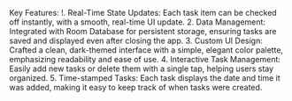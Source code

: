 Key Features:
!. Real-Time State Updates: Each task item can be checked off instantly, with a smooth, real-time UI update.
2. Data Management: Integrated with Room Database for persistent storage, ensuring tasks are saved and displayed even after closing the app.
3. Custom UI Design: Crafted a clean, dark-themed interface with a simple, elegant color palette, emphasizing readability and ease of use.
4. Interactive Task Management: Easily add new tasks or delete them with a single tap, helping users stay organized.
5. Time-stamped Tasks: Each task displays the date and time it was added, making it easy to keep track of when tasks were created.
